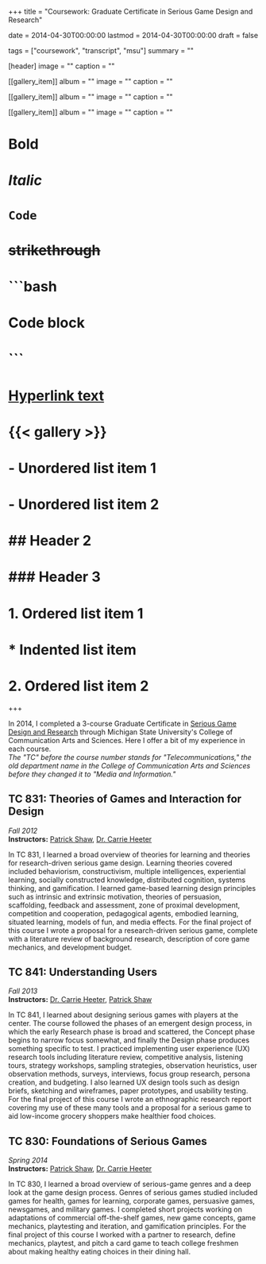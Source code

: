 +++
title = "Coursework: Graduate Certificate in Serious Game Design and Research"

date = 2014-04-30T00:00:00
lastmod = 2014-04-30T00:00:00
draft = false

tags = ["coursework", "transcript", "msu"]
summary = ""

[header]
image = ""
caption = ""

[[gallery_item]]
album = ""
image = ""
caption = ""

[[gallery_item]]
album = ""
image = ""
caption = ""

[[gallery_item]]
album = ""
image = ""
caption = ""

# **Bold**
# *Italic*
# `Code`
# ~~strikethrough~~

# ```bash
# Code block
# ```
        
# [Hyperlink text](https://themes.gohugo.io/theme/academic/)
# {{< gallery >}}

# - Unordered list item 1
# - Unordered list item 2

# ## Header 2
# ### Header 3

# 1. Ordered list item 1
#    * Indented list item
# 2. Ordered list item 2

+++

In 2014, I completed a 3-course Graduate Certificate in [Serious Game Design and Research](https://comartsci.msu.edu/academics/academic-departments/media-information/graduate/serious-game-design-ma-certificate) through Michigan State University's College of Communication Arts and Sciences. Here I offer a bit of my experience in each course.  
*The "TC" before the course number stands for "Telecommunications," the old department name in the College of Communication Arts and Sciences before they changed it to "Media and Information."*

## TC 831: Theories of Games and Interaction for Design  
*Fall 2012*  
**Instructors:** [Patrick Shaw](https://www.linkedin.com/in/patrick-shaw-5802791/), [Dr. Carrie Heeter](https://comartsci.msu.edu/our-people/carrie-heeter)  

In TC 831, I learned a broad overview of theories for learning and theories for research-driven serious game design. Learning theories covered included behaviorism, constructivism, multiple intelligences, experiential learning, socially constructed knowledge, distributed cognition, systems thinking, and gamification. I learned game-based learning design principles such as intrinsic and extrinsic motivation, theories of persuasion, scaffolding, feedback and assessment, zone of proximal development, competition and cooperation, pedagogical agents, embodied learning, situated learning, models of fun, and media effects. For the final project of this course I wrote a proposal for a research-driven serious game, complete with a literature review of background research, description of core game mechanics, and development budget. 

## TC 841: Understanding Users 
*Fall 2013*  
**Instructors:** [Dr. Carrie Heeter](https://comartsci.msu.edu/our-people/carrie-heeter), [Patrick Shaw](https://www.linkedin.com/in/patrick-shaw-5802791/)

In TC 841, I learned about designing serious games with players at the center. The course followed the phases of an emergent design process, in which the early Research phase is broad and scattered, the Concept phase begins to narrow focus somewhat, and finally the Design phase produces something specific to test. I practiced implementing user experience (UX) research tools including literature review, competitive analysis, listening tours, strategy workshops, sampling strategies, observation heuristics, user observation methods, surveys, interviews, focus group research, persona creation, and budgeting. I also learned UX design tools such as design briefs, sketching and wireframes, paper prototypes, and usability testing. For the final project of this course I wrote an ethnographic research report covering my use of these many tools and a proposal for a serious game to aid low-income grocery shoppers make healthier food choices. 

## TC 830: Foundations of Serious Games  
*Spring 2014*  
**Instructors:** [Patrick Shaw](https://www.linkedin.com/in/patrick-shaw-5802791/), [Dr. Carrie Heeter](https://comartsci.msu.edu/our-people/carrie-heeter)

In TC 830, I learned a broad overview of serious-game genres and a deep look at the game design process. Genres of serious games studied included games for health, games for learning, corporate games, persuasive games, newsgames, and military games. I completed short projects working on adaptations of commercial off-the-shelf games, new game concepts, game mechanics, playtesting and iteration, and gamification principles. For the final project of this course I worked with a partner to research, define mechanics, playtest, and pitch a card game to teach college freshmen about making healthy eating choices in their dining hall.